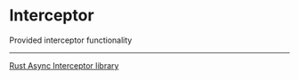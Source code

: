 # Interceptor

Provided interceptor functionality
____

[Rust Async Interceptor library](https://github.com/arcanyx-pub/tonic-async-interceptor)